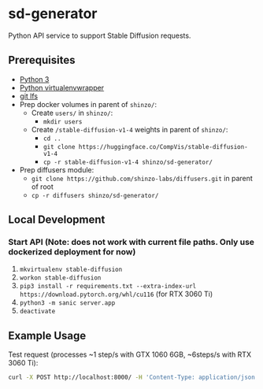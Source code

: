 # sd-generator
Python API service to support Stable Diffusion requests.

## Prerequisites
- [Python 3](https://www.python.org/downloads/)
- [Python virtualenvwrapper](https://virtualenvwrapper.readthedocs.io/en/latest/index.html)
- [git lfs](https://git-lfs.github.com/)
- Prep docker volumes in parent of `shinzo/`:
  - Create `users/` in `shinzo/`:
    - `mkdir users`
  - Create `/stable-diffusion-v1-4` weights in parent of `shinzo/`:
    - `cd ..`
    - `git clone https://huggingface.co/CompVis/stable-diffusion-v1-4`
    - `cp -r stable-diffusion-v1-4 shinzo/sd-generator/`
- Prep diffusers module:
  - `git clone https://github.com/shinzo-labs/diffusers.git` in parent of root
  - `cp -r diffusers shinzo/sd-generator/`

## Local Development
### Start API (Note: does not work with current file paths. Only use dockerized deployment for now)
1. `mkvirtualenv stable-diffusion`
2. `workon stable-diffusion`
3. `pip3 install -r requirements.txt --extra-index-url https://download.pytorch.org/whl/cu116` (for RTX 3060 Ti)
4. `python3 -m sanic server.app`
5. `deactivate`

## Example Usage
Test request (processes ~1 step/s with GTX 1060 6GB, ~6steps/s with RTX 3060 Ti):
```bash
curl -X POST http://localhost:8000/ -H 'Content-Type: application/json' -d '{"prompt": "robot killer monster"}'
```
